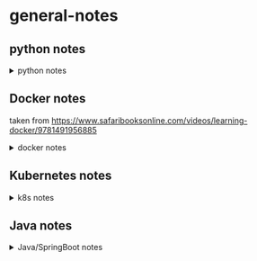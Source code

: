 # general-notes

## python notes
<details><summary>python notes</summary>
<p>
  
### general functions

### pandas
#### init
` import pandas as pd`
#### notes
- [`pandas.melt`](https://pandas.pydata.org/pandas-docs/stable/generated/pandas.melt.html) - function to unpivot a dataframe into a format where one or more columns are identifier variables (id_vars), while all other columns, considered measured variables.
- [`.nunique()`](http://pandas.pydata.org/pandas-docs/stable/generated/pandas.core.groupby.SeriesGroupBy.nunique.html) - returns count of unique values from a column, e.g. `df1['Region'].nunique()`

### numpy
#### init
`import numpy as np`
#### notes
- np.zeros((y,x)) - function to generate matrix of zeros(vertical, horizontal)
- np.random.rand(2,5) - random 2x5 matrix with all numbers between 0 and 1

### mpl
#### init
```
import matplotlib as mpl
import matplotlib.pyplot as plt
```
#### notes
- </p>
</details>

## Docker notes
taken from https://www.safaribooksonline.com/videos/learning-docker/9781491956885
<details><summary>docker notes</summary>
<p>
  
## Containerization/OS level virtualization
- Linux containers are considered operating system level virtualization, which provides isolated view of processes, user space, and file system for the user or owner. Containers share the kernel of the Linux host they are running on. OS Virtualization is not new despite the rise in interest via docker, and have existed in similar forms in FreeBSD Jails, Solaris Zones, and LXC.
- Differences/similarities between containers and VMs?
    - Both require host OS. VMs can run on a variety of OS
    - VMs require a hypervisor - a piece of software that can create, run, destroy, and monitor VMs. Type 1 run directly on host machine hardware, ESX and Xen are popular versions. Type 2 hypervisor runs as software on top of the host OS - VMWare and VirtualBox are commonly user. VMs can run any guest OS they choose, regardless of the host OS. VMs require full OS install, which means they incur the same startup and shutdown times as on bare metal (perhaps longer). Can run many processes, and have variety of network and file system configurations.
    - Containers do not require hypervisor, but a container engine. This could be FreeBSD jails, Solaris Zones, Rocket, or Docker. They also have significatly smaller overheads - because they share the kernel with the host OS, they can start and stop extremely fast. A container typically contains a single processes and its dependencies. Startup time is determined by the amount of time the process takes to start, making them very efficient for clustered cloud like environments. As they share the host OS kernel, they must use the same OS. Docker containers must run linux distros.
- docker is a tool built as an abstraction on top of linux containers, and allows for easy, programmatic creation and distribution of container images, as well as creating and deploying containers. Provides CLI and HTTP interfaces to make it easy to manage and automate, and creates a homogenous system for running apps. Containers ship with the dependencies baked in, so the deployment is the same regardless of where you deploy.

## Architecture
- We know docker is an abstraction built on top of lower level container technologies, which provides a simple cli and http interface to create and publish container images, and to run these themselves. It provides a way to package an application and all system dependncies into a standardized unit (Docker image). 
- It is a tool, but also encompasses an ecosystem of other tools and services, e.g. DockerHub (central public repo of docker images).
- Widley used deployment mechanisim for applications because of the guarantee the container will always run the same regardless of the environment, giving devs parity across dev, test, and prod.

## Setup
- I started by accidentally installing Docker CE in an Ubuntu 16.04 VM following the instructions in the docker docs. I then realised this is not what the course was asking me to do, so followed the docs to install Docker Engine too https://docs.docker.com/cs-engine/1.12/#install-on-ubuntu-1404-lts-or-1604-lts
- Automatic starting of the docker daemon is achieved using systemd `sudo systemctl enable docker`
- Check docker working using sample container `sudo docker run rickfast/hello-oreilly`
- Adding a user to the docker group prevents requirement to run all docker commands with sudo `sudo usermod -aG docker $USER` (log out and log back in to have changes take)
- Another test container `docker run -p 4567:4567 -d rickfast/hello-oreilly-http` runs a web server on port 4567 that returns the 'Hello O'Reilly!' message.

- OS's that aren't Linux cannot run docker natively as docker requires a Linux compatible kernel. Used to have `boot2docker` which was a stripped down Linux image with docker installed, which enabled people running OSX to issue docker commands to a remote docker daemon in a VM. More recently, a series of useful docker tools have been packaged into Docker Toolbox, which can be installed using a simple installer. `boot2docker` is still used, but it is managed by `docker-machine`. *NB: Docker Toolbox is now a legacy desktop solution that has been superceded by Docker for Mac and Docker for Windows. The Docker for Windows application requires Windows 10 which I do not have, so I will continue with docker toolbox and my ubuntu VM side by side*
- starting docker toolbox using the `Docker Quickstart Terminal`, which launches a fully configured shell, starting a docker host in virtualbox.
- `default` machine will start with IP `192.168.99.100` - this is the IP of the docker machine. On Linux, this runs on `localhost`

## Docker Machine
- Ships with toolbox, allows us to use docker with non-linux based OS's, and launch and manage multiple docker instances from the host machine. 
- I quickly installed `docker-machine` in my ubuntu VM following [the docs](https://docs.docker.com/machine/install-machine/#install-machine-directly). I think this is going to be a better and easier fit as the rest of the course is on Mac OS. *NB: doing this introduced an issue as I had [conflicting graph-drivers](https://github.com/moby/moby/issues/22685). `systemctl edit docker.service` allowed me to configure the docker startup process and set the `-s` arg to `overlay` which resolved\* the issue*
- \* This did not resolve the issue. I was able to get the docker daemon started but still encountered problems. I uninstalled and reinstalled Docker CE. Then tried creating my own `docker-machine` but this is failing with `Error creating machine: Error waiting for machine to be running: Maximum number of retries (60) exceeded` - _but that's ok because I can run docker containers natively because I'm in Linux_ right ok the penny dropped, there we go, move along ..
- see which hosts are running using `docker-machine ls`
- if working with docker machine, set the machine you want to issue commands to with `eval $(docker-machine env $docker-machine)`. Get the IP of this machine by issuing `docker-machine ip $MACHINENAME`. Stop the machine with `docker-machine stop $MACHINE`
- Docker machine is good because it enables people to use docker regarless of their host OS. Alos a nice tool for launching multiple docker hosts (these can be in the cloud as well as locally)

## Docker Hub
- For distributing docker images - official central registry. There are other registerys, and you can set up your own (artifactory, docker trusted registy).
- Need a docker hub account to push your own into the registry. 

## Running/managing docker containers
### Getting Started
- Containers typically wrap a single process, and the lifetime of the container is typically tied to the time it takes to run the process assigned to pid 1 within. The command run by the container can be specified by the container, or the user running it.
- e.g. of specifying the command run by the container `docker run ubuntu pwd` - ubuntu container does not specify a command to be run, so we can run `pwd`. The container will only live for the time it takes to run this command, make it useful for taks that require a specific setup or environment.
- output is different as the container has it's own isolated view of the operating environment - the ubuntu container has it's own user id space, filesystem, process trees, and networking.
- How can we investigate the inside of a container without running single commands? `i` flag runs in interactive, and `-t` assigns a terminal (specify the shell you want as well) `docker run -i -t ubuntu /bin/bash`
- uuid is the hostname of the container - a unique hash, also the container id.
- has typical file system, but only two processes running (`ps` and `bash` - `bash` is pid 1, which means the containers existance is bound to this process). Can end the container by running `exit`, which quits the bash session and also the container.

### Different ways to run containers
- specifying just the image name will just run that image. This will run the default command in the image. Can override the default by adding another argument when issuing `docker run`. Additional args after this are passed as arguments to the override command, i.e. `docer run ubuntu ls -l`. Any number of commands can be passed in the command arguments.
- running a long-iving container from the command line pushes the output of this container to stdout - not ideal as container will exit if we close terminal, ctrl+c, etc. In production scnarios we want the containers to run as background processes. To run them as background processes, use `-d` (detached). This prints a container id to stdout which can be used to execute actions against that container.
- `docker ps` lists all running containers.
- Containers can be referenced by image id or name, and if you dont explicitly name your container, docker will auto-assign one. `--name` to name your container - names are useful if you're running a lot of instances of the same container on a docker host, or if using a bridged network, as containers use names to communicate (see networking)
- `docker stop` to stop the container, don't need to write the whole id
- `docker restart` to restart a container (takes name)

### Containerized Web Applications
- Long-lived web apps are a common use case. Will run a web app which performs lookup in a key:value store, redis.
- First, run redis `docker run -d -P --name redis redis`
- Then start web app - this will need to be able to connect to redis to store and retrieve data. 
- `docker --link` to connect containers together - allow continers to find each other by ip and port. docker containers are linked by name, and docker injects a set of env vars into the container that can be used to connect them.
- `docker run --link redis -i -t ubuntu /bin/bash` to start an ubuntu container and link to redis .. looking at `env`, cna see `REDIS_PORT_6379_TCP_ADDR=172.17.0.2`, which gives the IP of the redis container. This format/naming covention ($NAME_PORT_$PORT_TCP_ADDR) means we have to know the name of the container and the port, to connect to it. The web app uses this env variable to connect to redis, and retrieve and store data. 
- Run and link the web app to redis .. `docker run -d --link redis --name web rickfast/oreilly-simple-web-app`
- Docker links are *deprecated*
- Need to map the port using `-p` on container startup - doesn't matter that the application in the container is bound on 4567, we cannot access it on the docker host without mapping the port. first is port on docker host, second is container port to map. So above command becomes `docker run -d --link redis --name web -p 4567:4567 rickfast/oreilly-simple-web-app`
- _What if deploying a web app on a machine and we dont know what ports are available?_ Cant be guaranteed a well known port for every appliaction .. `-P` binds all exposed ports to a randomly availbale port on the docker host - v useful for a dymanic mutlitenant environment. Once used, can use `docker ps -l` which lists the last started container, and you can see the port .. can also use `docker port $NAME` which tells the port that the container is available at on the docker host.

### Configuring Containerized Applications
- Previously would use configuration files to configure server application using tools like chef or puppet. Templatize a config file and drop it on the server before the application launches. Docker image is pre-baked, so we dont necesserily want another layer with environment specific configuration, which would require separate image artifacts for the environment our container would run in.
- Preferred config method for containerized apps is to pass in at launch time, in the form of standard environment variables.
- This puts environment configuration burden on the launcher - `-e` flag enables this. Each env variable must be set using it's own `-e` flag
```
joe@ubuntu:~$ docker run -e "HELLO=JOE" ubuntu /bin/bash -c export
declare -x HELLO="JOE"
...
```
- `docker inspect` gives details about the container

### Container Lifecycle
- `docker restart` runs the same container rather than starting a new one. Discussed graceful shutdown of containers and allowing time for containers to do so, using the `docker stop --time` param.
- If something causes a container to exit, can use the `--restart` policy flag to automatically case it to restart if it exits. Takes a number of args (always, unless stopped (only restart if stops unexpectedly), on failure (if exists with non-0 code) `docker run -d -p 4567:4567 --name timebomb --restart unless-stopped rickfast/oreilly-time-bomb`. To make it not restart, explicity stop it or kill it ourself. 

### Debugging Containers
- Can configure docker to output logs to logging applications (fluentd, splunk). Withg access to the docker host, there are a number of ways to debug a container.
  - see which containers are running `docker ps`, to see what is running. `ps -a` to see stopped containers. `-l` will show the last run container.
  - output of a container i.e. logs `docker logs $NAME` show the most recent logger output. `-f` to follow the logs in the terminal until ctrl+c.
  - Local IP/other information about the container? `docker inspect` give json payload of info about the container. Can extract information from here using the `--format` flag, e.g. `docker inspect --format='{{.NetworkSettings.IPAddress}}' redis`. This uses Go's template support. dot notation represents the json properties, where `NetworkSettings` is top level object, containing field `IPAddress`.
  - Get into container using `-i` and `-t` as we saw earlier .. however this isn't incredibly useful as we're starting a new copy of the container with /bin/bash running as pid 1 .. so how can we debug if it's already running? `docker exec` will enable to run a secondary process in the container `docker exec -i -t redis /bin/bash`
  - Centralised logging and debugging should be used in production to manage.
  
## Docker Images
- Building and sharing our own images is where it gets interesting!
- Packaging your own production applications is a major use case for docker images. Container must only contain linux libraries and binaries. Flavor will dictate which libraries and binaries it will use. Need to map `flask` port to the docker host in order to expose it. (see _Containerized Web Applications_ section above for more on this)
- Docker images are built from layers, which are immutable (non-changing), similar to a git commit. These aren't changed, we just create new ones. Always re-use layers that don't change, and if we do diverge, we create new layers.
- Images are created by running containers, changing their state, and then saving the new state to disk. Only the differences introduced in the new state are saved, which means the state can be applied or reverted from the layer below. Preferred method for applying these changes is via the `dockerfile`, a list of instructions to be performed on an image to produce new layers. Each layer correspondes to an instruction from the dockerfile. Dockerfile ends up looking like:
```
FROM ubuntu:15.10
RUN apt-get install python
RUN pip install flask 
ADD app.py # add source code from my machine to the container using ADD
EXPOSE 5000
ENTRYPOINT python app.py # default coimmand to run so user doesn't need to worry about image internals.
```
- Can then put this in version control and treat it like any other code - version it, create automated builds to push and publish images hen the dockerfile changes. 

### ... on Docker Hub
- Easiest way to find existing images. Search, find .. description of what the image contains, size, etc. 
- Alpine Linux, lightweight base image rather than using ubuntu or fedora (bloated). Info on usage and config. 
- Official repos have no username (i.e. single contributor). Curated by docker, follows best practices inc. security. Offial images are best, kept up to date, etc.. Star = like, remind, save etc. 
- Tags are like versions. `latest` tag typically attached, will default to this. 
- unsurprisingly, `docker push` allows 

## building images
- Any can be used as a base, so depends what you want to build. 
- `docker search` to search, `docker images` to see what is available on the docker host
- can create images from a running container, or create using dockerfile - second is preferred as can be versioned and reproduced
```
docker run -i -t alpine /bin/sh
apk update
apk add nodejs
mkdir average
cd average
vi average.js
```
- add this script
```
#!/usr/bin/env node
var sum = 0;
var count = 0;
process.argv.forEach(function (val, index, array) { 
    if(index > 1) {
        sum += parseInt(val);
        count ++;
  }
});
console.log(sum / count);
```
- then give permissions, and test
```
chmod +x average.js
./average.js 3 4 5
```
- Can now commit these changes to our running container which will create a new image containing these changes. To commit them, we need a container ID, which is the same as the hostname
- To commit the changes, use `docker commit`. Takes a few flags - `-m` for commit messages. _This is an inefficient way to create docker images._
```
joe@ubuntu:~$ docker commit -m "installed node and wrote average app" 3cf4a81f2e02
sha256:9a80c75602aec13f50f37747534b28b2d5ac649c58fe24c1ff3febb6e24df537
joe@ubuntu:~$ docker run 9a80 average/average.js 3 4 5
4
```
- this approach has a number of challenges though .. cant easily specify node as the default entry point or command for the container, so have to know and care about the name of the program, and its location on the filesystem. No artifact that describes how it was created. Infrastructure as cade gives visibility into the internls of the servers, and gives ability to change and test like normal sw. 

### docker build
- relies on dockerfile, which specifies the instructions to build the image. The commands we ran above can be specified in the dockerfile, which would give a shareable, reproducabale and automatable recipe to build the image. Each line is an atomic commit, and each change is cached as the image builds. 
- changing an instruction in the dockerfile will only cause the layers at and after the change to be rebuilt. So you dont have to start from scratch every time you build.
- `FROM` is always first - define the base image.
- `MAINTAINER` defines the owner - no impact on how the container runs.
- `docker build .` to run the Dockerfile from current wd. Can see the image IDs printed below each step in the build process
- Intermediate containers are removed as each step is run in a container, and the container is commited to create the new image.
- `RUN apk update && apk add nodejs` update and add on the same line, to have both happen in one atomic commit
- to add a file to the building docker image, it must reside in the same dir, or one below.
- `WORKDIR` sets current working dir for build 
- `ENTRYPOINT` defines the main process that will run in the container. The command specified here is pid 1. entrypoint is specified as json list, called exec form. this does not invoke command cell, so cannnot include env variables to be interpolated in the command. With the entrypoint specified, arguments passed in when `docker run` is executed are passed to the entry point as arguments
- `docker build -t` to tag (i.e. name) the container

### web application images

### COMMAND (CMD) and ENTRYPOINT
- 2 ways of defining a default execution in a Dockerfile.
- For a container to be runnabale without specifying an executable at the end of the docker run command, the _Dockerfile_ that produced the container image will need one or the other instruction at the end.
-  Without one or the other in the Dockerfile, attempting to run a docker container without a command will result in an error.
- Issuing a command will override the `CMD` instruction from the dockerfile.
- `ENTRYPOINT` defines the default executable for the image - main difference is that this executable cannot be overridden by passing in a command at the end of `docker run` - additional arguments are passed to the entrypoint as arguments.
- `ctrl+c` sends sigterm command to container - since the ping command is pid 1 the container shuts down.
- ENTRYPOINT is specified as a json list - this is known as exec form - this runs the command directly, without using a shell, which means it will always be pid 1, and shut down gracefully using sig term.
- Shell form can be specified too - command token separated by spaces, which runs your command in shell. That means environment variables can be resolved in the command, for example `CMD echo $PATH`

### Build triggers
- Some images include instructions to only be run if the image is used as a base image. Specify commands that only specify for downstream build using the `ONBUILD` instruction. Many official images provide this that will auto-add code to the image, which can make usage much easier.

### Pushing images
- `docker push` to send your container to a docker repo. Docker Hub by default, can also push to IBM Cloud Container Service.

  
</p>
</details>

## Kubernetes notes

<details><summary>k8s notes</summary>
Notes from reading 'Kubernetes in Action', Marko Lukša (Manning)
<p>

# Intro
- Automation - which includes
automatic scheduling of those components to our servers, automatic configuration,
supervision, and failure-handling. This is where Kubernetes comes in.
- Type 1 hypervisors don't use a host OS. Type 2 do.
- TODO: read about x86 architecture and how kernel issues and performs instructions on CPU
- Benefit of VMs is the full isolation they provide, as each VM runs its wn kernel - containers are all calling the same kernel which can pose a security risk.
- When running a great number of isolated processes on the same machine, containers are a much better choice because of the low overheads - each VM has to run it's own set of system services, which containers do not as they run in the same OS. Containers also require no booting - a process run in a container starts up immediately.
- _Linux Namespaces_ and _control groups_ `cgroups` are the mechanisms used to isolate processes in containers. _Namespaces_ make sure each process sees its own view of the system, and cgroups limit the amount of resources the process can consume,
- System has as master node and _n_ worker nodes. When a list of apps is submitted to the master, k8s deploys them to the cluster of worker nodes. The node it lands 
</p>
</details>

## Java notes

<details><summary>Java/SpringBoot notes</summary>
Notes from https://www.safaribooksonline.com/videos/building-microservices-with/9780134678658/
<p>

# SpringBoot
- SpringBoot available on cli, or using http://start.spring.io
- Write a quick groovy script (spring/hello-world.groovy) and execute with `spring run hello-world.groovy` - we get a web server on localhost that returns our string. Can issue other commands like:
    - `test` to run a script test
    - `grab` to download a spring groovy script's dependencies
    - `jar` to create a jar file from the groovy script
    - `init` to initialize a new project (nice). See `spring help init` for more info. `spring init --list` shows other available dependencies for use.
- `@RestController` adds a series of imports when we run the script
- Spring also needs to download the dependencies that it needs .. inferred from the annotations. This uses `@Grab` under the covers - essentially a built-in Maven.
- Adds in `@EnableAutoConfiguration`, which looks at the app and tries to configure the app as best it can. With Java we will have to add this ourselves, but for groovy-cli it does this for us. 
- Auto adds a main method too, so we can run the application straight away.

- Not a code generation tool!

- We've looked at the `web` starter `pom.xml`, but there are others available. They ar enot just for getting started, they are designed for production dependencies. 
- Executable JAR files are a nice way to create self packaged executable programs. `java -jar target/my-app-1.0.0.jar` to run, `spring jar myapp.jar %files to include%` Cloud friendly, to land in a container and push up to a service. Known as fat JARs .

- Keeping config separate from codebase is important and one of the twelve priniciples of 12FA (https://12factor.net/config). Mechanisms to replace key:value pairs of credentials at run time from a property file.
- `Environment` and `PropertySource` abstraction provide an injectable object that code in Spring can use to ask questions about the env.
- Any config value can be plugged in and derived using `PropertySource`.

### Connecting to and consuming services
- The app is the app .. but pretty soon going to want to connect to other things. Will use `env vars` to connect to them, presumably delivering these into the app at runtime using the above approach.
- Env variables will tell you how to connect to a service that you've bound to your app. This means you can de-reference existing properties to point to env variables.
- Also `spring-cloud-connectors` which supports cf and heroku.

## Data and Microservices with Spring
### Contextualize your microservices data
- Do not use your database:
    - as a synchronization layer
    - to share data across different microservices each talking to a different database.
- Database needs to belong to a microservice, and if you need data from that db, call the microservice and have it return the data.
- Keeping data associated with the microservice is known as _bounded context_, which describes the concept of keeping a boundary around applicable parts of your data. 
- Can also then choose the technology that best supports that kind of data, known as _polygot persistance_. 
### Understand Spring Data
- 
</details>

